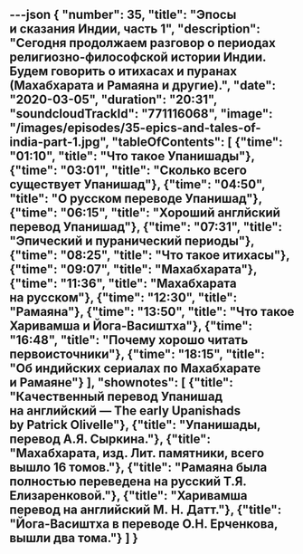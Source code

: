 ---json
{
	"number": 35,
	"title": "Эпосы и&nbsp;сказания Индии, часть&nbsp;1",
	"description": "Сегодня продолжаем разговор о&nbsp;периодах религиозно-философской истории Индии. Будем говорить о&nbsp;итихасах и&nbsp;пуранах (Махабхарата и&nbsp;Рамаяна и&nbsp;другие).",
	"date": "2020-03-05",
	"duration": "20:31",
	"soundcloudTrackId": "771116068",
	"image": "/images/episodes/35-epics-and-tales-of-india-part-1.jpg",
	"tableOfContents": [
		{"time": "01:10", "title": "Что такое Упанишады"},
		{"time": "03:01", "title": "Сколько всего существует Упанишад"},
		{"time": "04:50", "title": "О&nbsp;русском переводе Упанишад"},
		{"time": "06:15", "title": "Хороший англйский перевод Упанишад"},
		{"time": "07:31", "title": "Эпический и&nbsp;пуранический периоды"},
		{"time": "08:25", "title": "Что такое итихасы"},
		{"time": "09:07", "title": "Махабхарата"},
		{"time": "11:36", "title": "Махабхарата на&nbsp;русском"},
		{"time": "12:30", "title": "Рамаяна"},
		{"time": "13:50", "title": "Что такое Харивамша и&nbsp;Йога-Васиштха"},
		{"time": "16:48", "title": "Почему хорошо читать первоисточники"},
		{"time": "18:15", "title": "Об&nbsp;индийских сериалах по&nbsp;Махабхарате и&nbsp;Рамаяне"}
	],
	"shownotes": [
		{"title": "Качественный перевод Упанишад на&nbsp;английский&nbsp;&mdash; The early Upanishads by&nbsp;Patrick Olivelle"},
		{"title": "Упанишады, перевод А.Я. Сыркина."},
		{"title": "Махабхарата, изд. Лит. памятники, всего вышло 16&nbsp;томов."},
		{"title": "Рамаяна была полностью переведена на&nbsp;русский Т.Я. Елизаренковой."},
		{"title": "Харивамша перевод на&nbsp;английский М.&nbsp;Н.&nbsp;Датт."},
		{"title": "Йога-Васиштха в&nbsp;переводе О.Н. Ерченкова, вышли два тома."}
	]
}
---

